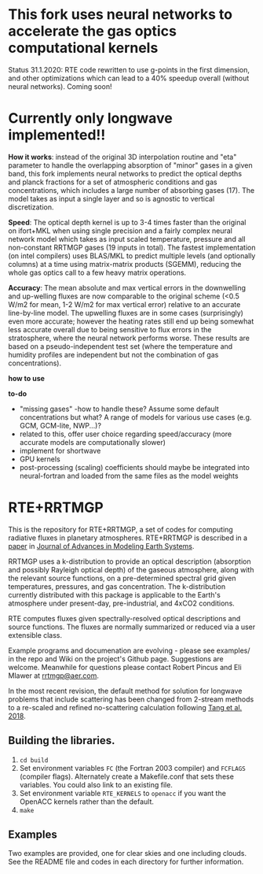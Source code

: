 # This fork uses neural networks to accelerate the gas optics computational kernels
Status 31.1.2020: RTE code rewritten to use g-points in the first dimension, and other optimizations which can lead to a 40% speedup overall (without neural networks). Coming soon!

# Currently only longwave implemented!!

**How it works**: instead of the original 3D interpolation routine and "eta" parameter to handle the overlapping absorption of "minor" gases in a given band, this fork implements neural networks to predict the optical depths and planck fractions for a set of atmospheric conditions and gas concentrations, which includes a large number of absorbing gases (17). The model takes as input a single layer and so is agnostic to vertical discretization.  

**Speed**: The optical depth kernel is up to 3-4 times faster than the original on ifort+MKL when using single precision and a fairly complex neural network model which takes as input scaled temperature, pressure and all non-constant RRTMGP gases (19 inputs in total). The fastest implementation (on intel compilers) uses BLAS/MKL to predict multiple levels (and optionally columns) at a time using matrix-matrix products (SGEMM), reducing the whole gas optics call to a few heavy matrix operations. 

**Accuracy**: The mean absolute and max vertical errors in the downwelling and up-welling fluxes are now comparable to the original scheme (<0.5 W/m2 for mean, 1-2 W/m2 for max vertical error) relative to an accurate line-by-line model. The upwelling fluxes are in some cases (surprisingly) even more accurate; however the heating rates still end up being somewhat less accurate overall due to being sensitive to flux errors in the stratosphere, where the neural network performs worse. These results are based on a pseudo-independent test set (where the temperature and humidity profiles are independent but not  the combination of gas concentrations).

**how to use** 

**to-do**
- "missing gases" -how to handle these? Assume some default concentrations but what? A range of models for various use cases (e.g. GCM, GCM-lite, NWP...)?
- related to this, offer user choice regarding speed/accuracy (more accurate models are computationally slower)
- implement for shortwave
- GPU kernels
- post-processing (scaling) coefficients should maybe be integrated into neural-fortran and loaded from the same files as the model weights


# RTE+RRTMGP

This is the repository for RTE+RRTMGP, a set of codes for computing radiative fluxes in planetary atmospheres. RTE+RRTMGP is described in a [paper](https://doi.org/10.1029/2019MS001621) in [Journal of Advances in Modeling Earth Systems](http://james.agu.org).

RRTMGP uses a k-distribution to provide an optical description (absorption and possibly Rayleigh optical depth) of the gaseous atmosphere, along with the relevant source functions, on a pre-determined spectral grid given temperatures, pressures, and gas concentration. The k-distribution currently distributed with this package is applicable to the Earth's atmosphere under present-day, pre-industrial, and 4xCO2 conditions.

RTE computes fluxes given spectrally-resolved optical descriptions and source functions. The fluxes are normally summarized or reduced via a user extensible class.

Example programs and documenation are evolving - please see examples/ in the repo and Wiki on the project's Github page. Suggestions are welcome. Meanwhile for questions please contact Robert Pincus and Eli Mlawer at rrtmgp@aer.com.

In the most recent revision, the default method for solution for longwave problems that include scattering has been changed from 2-stream methods to a re-scaled and refined no-scattering calculation following [Tang et al. 2018](https://doi.org/10.1175/JAS-D-18-0014.1).

## Building the libraries.

1. `cd build`
2. Set environment variables `FC` (the Fortran 2003 compiler) and `FCFLAGS` (compiler flags). Alternately create a Makefile.conf that sets these variables. You could also link to an existing file.
3. Set environment variable `RTE_KERNELS` to `openacc` if you want the OpenACC kernels rather than the default.
4. `make`

## Examples

Two examples are provided, one for clear skies and one including clouds. See the README file and codes in each directory for further information.
